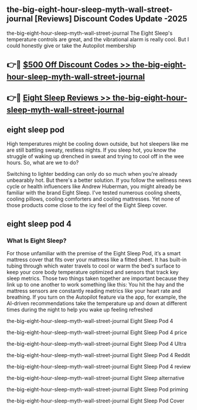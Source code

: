 ## the-big-eight-hour-sleep-myth-wall-street-journal [Reviews​] Discount Codes Update -2025

the-big-eight-hour-sleep-myth-wall-street-journal The Eight Sleep's temperature controls are great, and the vibrational alarm is really cool. But I could honestly give or take the Autopilot membership

## 👉🔴 [$500 Off Discount Codes >> the-big-eight-hour-sleep-myth-wall-street-journal](http://download.freeplayer.one?title=the-big-eight-hour-sleep-myth-wall-street-journal&ref=18-ES)

## 👉🔴 [Eight Sleep Reviews >> the-big-eight-hour-sleep-myth-wall-street-journal](http://download.freeplayer.one?title=the-big-eight-hour-sleep-myth-wall-street-journal&ref=18-ES)

## eight sleep pod

High temperatures might be cooling down outside, but hot sleepers like me are still battling sweaty, restless nights. If you sleep hot, you know the struggle of waking up drenched in sweat and trying to cool off in the wee hours. So, what are we to do?

Switching to lighter bedding can only do so much when you're already unbearably hot. But there's a better solution. If you follow the wellness news cycle or health influencers like Andrew Huberman, you might already be familiar with the brand Eight Sleep. I've tested numerous cooling sheets, cooling pillows, cooling comforters and cooling mattresses. Yet none of those products come close to the icy feel of the Eight Sleep cover.

## eight sleep pod 4

### What Is Eight Sleep?

For those unfamiliar with the premise of the Eight Sleep Pod, it’s a smart mattress cover that fits over your mattress like a fitted sheet. It has built-in tubing through which water travels to cool or warm the bed's surface to keep your core body temperature optimized and sensors that track key sleep metrics. Those two things taken together are important because they link up to one another to work something like this: You hit the hay and the mattress sensors are constantly reading metrics like your heart rate and breathing. If you turn on the Autopilot feature via the app, for example, the AI-driven recommendations take the temperature up and down at different times during the night to help you wake up feeling refreshed

the-big-eight-hour-sleep-myth-wall-street-journal Eight Sleep Pod 4

the-big-eight-hour-sleep-myth-wall-street-journal Eight Sleep Pod 4 price

the-big-eight-hour-sleep-myth-wall-street-journal Eight Sleep Pod 4 Ultra

the-big-eight-hour-sleep-myth-wall-street-journal Eight Sleep Pod 4 Reddit

the-big-eight-hour-sleep-myth-wall-street-journal Eight Sleep Pod 4 review

the-big-eight-hour-sleep-myth-wall-street-journal Eight Sleep alternative

the-big-eight-hour-sleep-myth-wall-street-journal Eight Sleep Pod priming

the-big-eight-hour-sleep-myth-wall-street-journal Eight Sleep Pod Cover